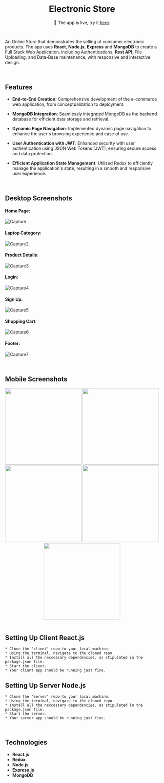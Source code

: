 
<h1 align="center" style="border-bottom: none">Electronic Store</h1>

<p align="center">🎉 The app is live, try it <a href="https://test-9b5eb.web.app/" target="_blank">here</a>. </p> 
</br>

An Online Store that demonstrates the selling of consumer electronic products.
The app uses **React**, **Node.js**, **Express** and **MongoDB** to create a Full Stack Web Application.
Including Authentications, **Rest API**, File Uploading, and Data-Base maintenance, with responsive and interactive design.

<br/>

## Features

-   **End-to-End Creation**: Comprehensive development of the e-commerce web application, from conceptualization to deployment.

-    **MongoDB Integration**: Seamlessly integrated MongoDB as the backend database for efficient data storage and retrieval.

-   **Dynamic Page Navigation**: Implemented dynamic page navigation to enhance the user's browsing experience and ease of use.

-    **User Authentication with JWT**: Enhanced security with user authentication using JSON Web Tokens (JWT), ensuring secure access and data protection.

-    **Efficient Application State Management**: Utilized Redux to efficiently manage the application's state, resulting in a smooth and responsive user experience.

<br/>

## Desktop Screenshots

#### Home Page:
![Capture](https://github.com/morelir/Electronic-Store/assets/58606266/47ebcac5-5bad-404e-9e69-77a846c15175)
#### Laptop Category:
![Capture2](https://github.com/morelir/Electronic-Store/assets/58606266/6ef14875-415f-4ec8-9b70-5a2ecfea4fe8)
#### Product Details:
![Capture3](https://user-images.githubusercontent.com/58606266/224555522-b0d00834-a77c-4357-aa84-0ca025db1422.PNG)
#### Login:
![Capture4](https://user-images.githubusercontent.com/58606266/224555524-38ebab94-748c-4b4b-972f-874028e4ea64.PNG)
#### Sign Up:
![Capture5](https://user-images.githubusercontent.com/58606266/224555525-da2e261f-39cd-4dc6-8877-e4cf0cb8e3aa.PNG)
#### Shopping Cart:
![Capture6](https://user-images.githubusercontent.com/58606266/224555527-fd43a297-b928-4b85-8fba-09e7012071a9.PNG)
#### Footer:
![Capture7](https://user-images.githubusercontent.com/58606266/224555528-1d6debb5-ba30-4abc-ab00-003f3d809278.PNG)

</br>

## Mobile Screenshots
<div align="center">
  <img src="https://user-images.githubusercontent.com/58606266/224555687-307acf82-7303-4a6d-9401-ea26d0128917.PNG" width="250">
  <img src="https://user-images.githubusercontent.com/58606266/224555688-65b63f07-d828-4fc4-b60a-a9f2e0095be1.PNG" width="250">
  <img src="https://user-images.githubusercontent.com/58606266/224555689-d34fd918-f719-475c-a999-4688f7635661.PNG" width="250">
  <img src="https://user-images.githubusercontent.com/58606266/224555691-75b54057-5f2f-4c00-85f4-7a3807e56ea0.PNG" width="250">
  <img src="https://user-images.githubusercontent.com/58606266/224555693-a9138b88-5041-4db5-9581-7ad9c65f4d27.PNG" width="250">
</div>

</br>

 ## Setting Up Client React.js
    * Clone the 'client' repo to your local machine.
    * Using the terminal, navigate to the cloned repo.
    * Install all the neccessary dependencies, as stipulated in the package.json file.
    * Start the client.
    * Your client app should be running just fine.
      
 ## Setting Up Server Node.js
    * Clone the 'server' repo to your local machine.
    * Using the terminal, navigate to the cloned repo.
    * Install all the neccessary dependencies, as stipulated in the package.json file.
    * Start the server.
    * Your server app should be running just fine.
 
</br>
    
## Technologies
- **React.js**
- **Redux**
- **Node.js**
- **Express.js**
- **MongoDB**

